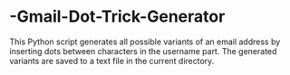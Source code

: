 # -Gmail-Dot-Trick-Generator
This Python script generates all possible variants of an email address by inserting dots between characters in the username part. The generated variants are saved to a text file in the current directory.

